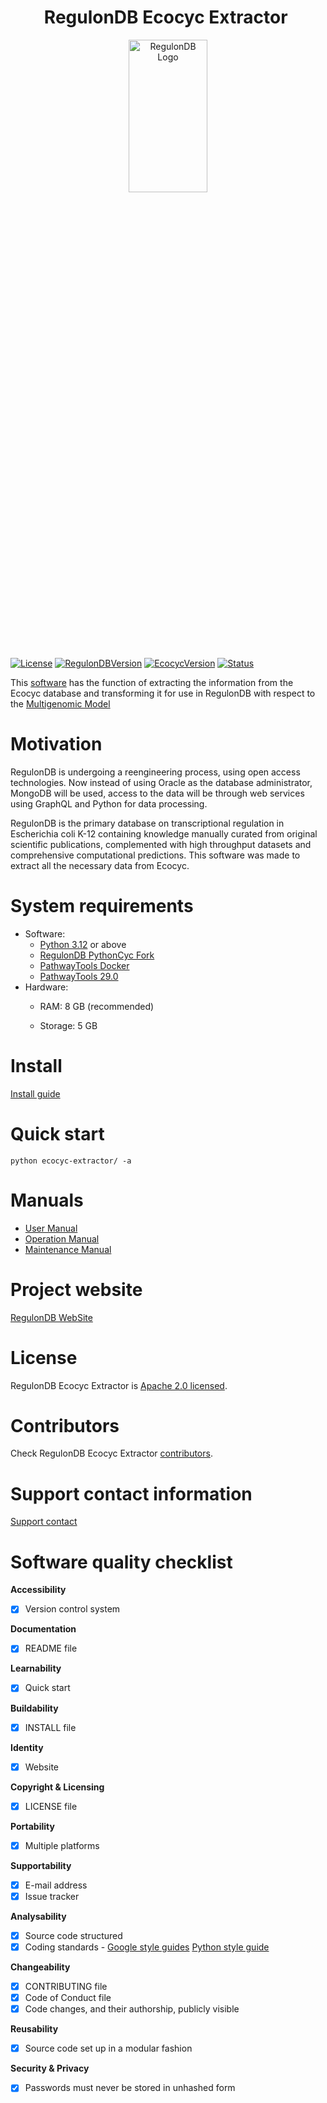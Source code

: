 <h1 align="center"> RegulonDB Ecocyc Extractor </h1>
<p align="center" >
  <img alt="RegulonDB Logo" style="width:50%;height:25%;" src="https://drive.google.com/uc?export=view&id=1BtKqNvtchMidDMUSyeJZPCnfMb-saaYm"></img>
</p>

[![License](https://img.shields.io/badge/license-APACHE-brightgreen?style=plastic)](LICENSE)
[![RegulonDBVersion](https://img.shields.io/badge/RegulonDB_version-14.0-blue?style=plastic)](https://regulondb.ccg.unam.mx/)
[![EcocycVersion](https://img.shields.io/badge/last_Ecocyc_version_tested-29.0-red?style=plastic)](https://ecocyc.org/)
[![Status](https://img.shields.io/badge/status-release_2.1.1-yellowgreen?style=plastic)](CHANGELOG.md)

This [software](https://lucid.app/folder/invitations/accept/813e6281-f3fb-4a08-967a-251e1e5af6b7) has the function of extracting the information from the Ecocyc database and transforming it for use in RegulonDB with respect to the [Multigenomic Model](https://app.lucidchart.com/lucidchart/invitations/accept/0056e953-5ccb-439d-9411-afcb9c875953)

# Motivation

RegulonDB is undergoing a reengineering process, using open access technologies. Now instead of using Oracle as the database administrator, MongoDB will be used, access to the data will be through web services using GraphQL and Python for data processing.

RegulonDB is the primary database on transcriptional regulation in Escherichia coli K-12 containing knowledge manually curated from original scientific publications, complemented with high throughput datasets and comprehensive computational predictions.
This software was made to extract all the necessary data from Ecocyc.

# System requirements

- Software:
  - [Python 3.12](https://www.python.org/) or above
  - [RegulonDB PythonCyc Fork](https://github.com/regulondbunam/PythonCyc)
  - [PathwayTools Docker](https://github.com/pablo-epl/pathway-tools-docker)
  - [PathwayTools 29.0](http://bioinformatics.ai.sri.com/ptools/)
- Hardware:
  - RAM: 8 GB (recommended)
  
  - Storage: 5 GB
  
# Install

[Install guide](INSTALL.md)

# Quick start

```shell
python ecocyc-extractor/ -a
```

# Manuals

- [User Manual](docs/MU.md)
- [Operation Manual](docs/MO.md)
- [Maintenance Manual](docs/MM.md)

# Project website

[RegulonDB WebSite](https://regulondb.ccg.unam.mx/)

# License

RegulonDB Ecocyc Extractor is [Apache 2.0 licensed](LICENSE).

# Contributors

Check RegulonDB Ecocyc Extractor [contributors](CONTRIBUTORS.md).

# Support contact information

[Support contact](http://regulondb.ccg.unam.mx/menu/about_regulondb/contact_us/index.jsp)

# Software quality checklist

**Accessibility**

- [x] Version control system

**Documentation**

- [x] README file

**Learnability**

- [x] Quick start

**Buildability**

- [x] INSTALL file

**Identity**

- [x] Website

**Copyright & Licensing**

- [x] LICENSE file

**Portability**

- [x] Multiple platforms

**Supportability**

- [x] E-mail address
- [x] Issue tracker

**Analysability**

- [x] Source code structured
- [x] Coding standards - [Google style guides](http://google.github.io/styleguide/) [Python style guide](https://pep8.org/#pep-8-%E2%80%94-the-style-guide-for-python-code)

**Changeability**

- [x] CONTRIBUTING file
- [x] Code of Conduct file
- [x] Code changes, and their authorship, publicly visible

**Reusability**

- [x] Source code set up in a modular fashion

**Security & Privacy**

- [x] Passwords must never be stored in unhashed form
